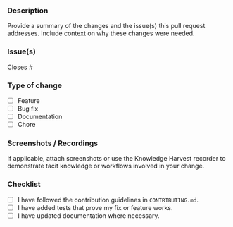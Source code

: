 ### Description

Provide a summary of the changes and the issue(s) this pull request addresses.  Include context on why these changes were needed.

### Issue(s)

Closes #

### Type of change

- [ ] Feature
- [ ] Bug fix
- [ ] Documentation
- [ ] Chore

### Screenshots / Recordings

If applicable, attach screenshots or use the Knowledge Harvest recorder to demonstrate tacit knowledge or workflows involved in your change.

### Checklist

- [ ] I have followed the contribution guidelines in `CONTRIBUTING.md`.
- [ ] I have added tests that prove my fix or feature works.
- [ ] I have updated documentation where necessary.